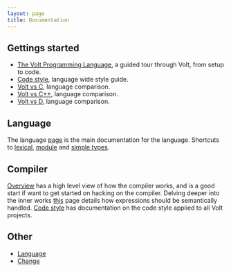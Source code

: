 ```yaml
---
layout: page
title: Documentation
---
```


Gettings started
---
 * [The Volt Programming Language](doc/tvpl/c1-intro.html), a guided tour through Volt, from setup to code.
 * [Code style](doc/code-style.html), language wide style guide.
 * [Volt vs C](doc/tvpl/a1-cf-to-c.html), language comparison.
 * [Volt vs C++](doc/tvpl/a2-cf-to-cpp.html), language comparison.
 * [Volt vs D](doc/tvpl/a3-cf-to-d.html), language comparison.

Language
---
The language [page](doc/volt.html) is the main documentation for the language. Shortcuts to [lexical](doc/volt.html#lexical), [module](doc/volt.html#module) and [simple types](doc/volt.html#simple-types).

Compiler
---
[Overview](doc/overview.html) has a high level view of how the compiler works, and is a good start if want to get started on hacking on the compiler. Delving deeper into the inner works [this](doc/expressions.html) page details how expressions should be semantically handled. [Code style](doc/code-style.html) has documentation on the code style applied to all Volt projects.

Other
---
 * [Language](doc/volt.html)
 * [Change](doc/change.html)
